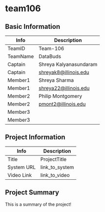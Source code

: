 # team106

## Basic Information

|   Info      |        Description     |
| ----------- | ---------------------- |
| TeamID      |        Team-106        |
| TeamName    |         DataBuds         |
| Captain     |       Shreya Kalyanasundaram    |
| Captain     |  shreyak8@illinois.edu  |
| Member1     |        Shreya Sharma     |
| Member1     |   shreya22@illinois.edu  |
| Member2     |     Philip Montgomery     |
| Member2     |  pmont2@illinois.edu |
| Member3     |                        |
| Member3     |                        |

## Project Information

|   Info      |        Description     |
| ----------- | ---------------------- |
|  Title      |       ProjectTitle     |
| System URL  |      link_to_system    |
| Video Link  |      link_to_video     |

## Project Summary

This is a summary of the project!
